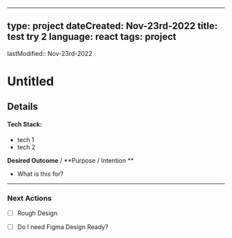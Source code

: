 
---

type: project
dateCreated: Nov-23rd-2022
title: test try 2
language: react
tags: project
---
lastModified::  Nov-23rd-2022


# Untitled





## Details

#### Tech Stack: 

-  tech 1
-  tech 2


**Desired Outcome** / **Purpose / Intention **

-  What is this for? 


_________

### Next Actions

- [ ]  Rough Design
- [ ] Do I need Figma Design Ready?
 





